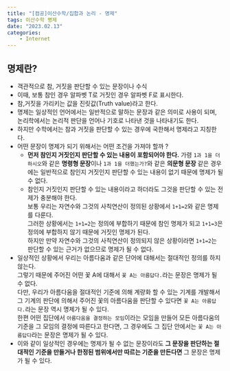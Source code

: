 ```yaml
---
title: "[컴공]이산수학/집합과 논리 - 명제"
tags: 이산수학 명제
date: "2023.02.13"
categories: 
    - Internet
---
```


## 명제란?
- 객관적으로 참, 거짓을 판단할 수 있는 문장이나 수식
- 이때, 보통 참인 경우 알파벳 T로 거짓인 경우 알파벳 F로 표시한다.
- 참,거짓을 가리키는 값을 진릿값(Truth value)라고 한다.
- 명제는 일상적인 언어에서는 일반적으로 말하는 문장과 같은 의미로 사용이 되며, 논리학에서는 논리적 판단을 언어나 기호로 나타낸 것을 나타내기도 한다.
- 하지만 수학에서는 참과 거짓을 판단할 수 있는 경우에 국한해서 명제라고 지칭한다.
- 어떤 문장이 명제가 되기 위해서는 어떤 조건을 가져야 할까 ?
    - **먼저 참인지 거짓인지 판단할 수 있는 내용이 포함되어야 한다.** 가령 `1과 1을 더하시오`와 같은 **명령형 문장**이나 `1과 1을 더했는가?`와 같은 **의문형 문장** 같은 경우에는 일반적으로 참인지 거짓인지 판단할 수 있는 내용이 없기 때문에 명제가 될 수 없다.
    - 참인지 거짓인지 판단할 수 있는 내용이라고 하더라도 그것을 판단할 수 있는 전제가 충분해야 한다. <br>보통 우리는 자연수와 그것의 사칙연산이 정의된 상황에서 `1+1=2`와 같은 명제를 다룬다.<br>그러한 상황에서는 `1+1=2`는 정의에 부합하기 때문에 참인 명제가 되고 `1+1=3`은 정의에 부합하지 않기 때문에 거짓인 명제가 된다.<br>하지만 만약 자연수와 그것의 사칙연산이 정의되지 않은 상황이라면 `1+1=2`는 판단할 수 있는 근거가 없으므로 명제가 될 수 없다.
- 일상적인 상황에서 우리는 아름다움과 같은 단어에 대해서는 절대적인 정의를 하지 않는다.<br>그렇기 때문에 주어진 어떤 꽃 A에 대해서 `꽃 A는 아름답다.`라는 문장은 명제가 될 수 없다.<br>
다만, 우리가 아름다움을 절대적인 기준에 의해 계량화 할 수 있는 기계를 개발해서 그 기계의 판단에 의해서 주어진 꽃의 아름다움을 판단할 수 있다면 `꽃 A는 아름답다.`라는 문장 역시 명제가 될 수 있다.<br>한편 어떤 집단에서 `아름다움을 결정하는 모임`이라는 모임을 만들어 모든 아름다움의 기준을 그 모임의 결정에 따른다고 한다면, 그 경우에도 그 집단 안에서는 `꽃 A는 아름답다`라는 문장은 명제가 될 수 있다.
- 이와 같이 일상적인 경우에는 명제가 될 수 없는 문장이라도 **그 문장을 판단하는 절대적인 기준을 만들거나 한정된 범위에서만 따르는 기준을 만든다면** 그 문장은 명제가 될 수 있다.
